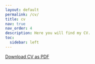 ```yaml
---
layout: default
permalink: /cv/
title: cv
nav: true
nav_order: 4
description: Here you will find my CV.
toc:
  sidebar: left
---
```


[Download CV as PDF](../assets/pdf/CV.pdf)

<object data="/assets/pdf/cv.pdf" width="1000" height="1000" type="application/pdf" />